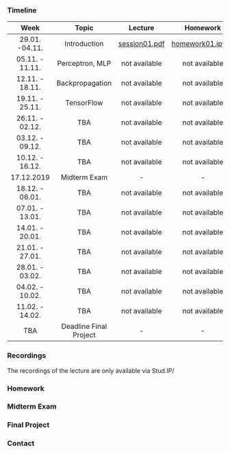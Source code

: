 ### Timeline

| Week | Topic | Lecture | Homework |
|:------:|:------------:|:-----------:|:----------:|
| 29.01. -04.11.| Introduction | [session01.pdf](/lectures/session01.pdf) | [homework01.ipynb](/lectures/session01.pdf) |
| 05.11. - 11.11.| Perceptron, MLP | not available | not available |
| 12.11. - 18.11.| Backpropagation | not available | not available |
| 19.11. - 25.11.| TensorFlow | not available | not available |
| 26.11. - 02.12.| TBA | not available | not available |
| 03.12. - 09.12.| TBA | not available | not available |
| 10.12. - 16.12.| TBA | not available | not available |
| 17.12.2019 | Midterm Exam | - | - |
| 18.12. - 06.01.| TBA | not available | not available |
| 07.01. - 13.01.| TBA | not available | not available |
| 14.01. - 20.01.| TBA | not available | not available |
| 21.01. - 27.01.| TBA | not available | not available |
| 28.01. - 03.02.| TBA | not available | not available |
| 04.02. - 10.02.| TBA | not available | not available |
| 11.02. - 14.02.| TBA | not available | not available |
| TBA | Deadline Final Project | - | - |

### Recordings
The recordings of the lecture are only available via Stud.IP/

### Homework


### Midterm Exam

### Final Project

### Contact

